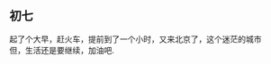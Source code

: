 [prop:title]: 初七
[prop:date]: 2019年2月11日
[prop:tags]: life

## 初七<br>
起了个大早，赶火车，提前到了一个小时，又来北京了，这个迷茫的城市<br>
但，生活还是要继续，加油吧.
